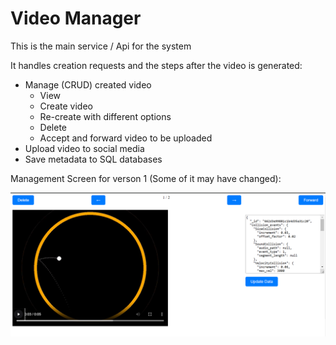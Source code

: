# Video Manager

This is the main service / Api for the system

It handles creation requests and the steps after the video is generated:

- Manage (CRUD) created video
  - View
  - Create video
  - Re-create with different options
  - Delete
  - Accept and forward video to be uploaded
- Upload video to social media
- Save metadata to SQL databases


Management Screen for verson 1 (Some of it may have changed):

![example](../docs/example_manager_screen.png)